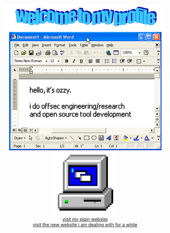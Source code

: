 <div align="center">
  <img src="https://github.com/oz9un/oz9un/blob/main/welcome_wordart" style="max-width: 100%;" alt="welcome wordart" />
</div>


<div align="center">
  <img src="https://github.com/oz9un/oz9un/blob/main/about.png" style="max-width: 100%;" alt="welcome wordart" />
</div>


<div align="center">
<img src="microsoft-computer.gif"/>
  <br>
<a href="https://www.ozgunkultekin.com">visit my plain website</a>
<br>
<a href="https://hacker.ozgunkultekin.com">visit the new website i am dealing with for a while</a>
</div>


